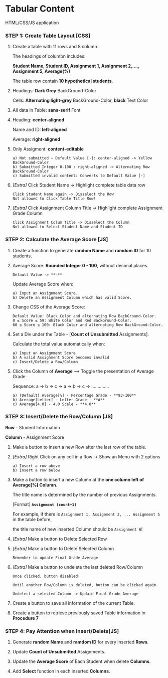 # Tabular Content

HTML/CSS/JS application


### STEP 1:   Create Table Layout [CSS]
1.  Create a table with 11 rows and 8 column.

    The headings of columbn includes:  
    
    **Student Name, Student ID, Assignment 1, Assignment 2,...., Assignment 5, Average(%)**

    The table row contain **10 hypothetical students**.

2.  Headings:   **Dark Grey** BackGround-Color

    Cells:   **Alternating light-grey** BackGround-Color, **black** Text Color

3.  All data in Table:   **sans-serif** Font

4.  Heading: **center-aligned**

    Name and ID: **left-aligned**

    Average: **right-aligned**    

5.  Only Assigment:  **content-editable**

        a) Not submitted ~ Default Value [-]: center-aligned -> Yellow BackGround-Color
        b) Submitted Integer 0-100 : right-aligned -> Alternating Row BackGround-Color
        c) Submitted invalid content: Converts to Default Value [-]

6.  *[Extra]* Click Student Name -> Highlight complete table data row

        Click Student Name again -> Disselect the Row
        Not allowed to Click Table Title Row!

7.  *[Extra]* Click Assignment Column Title -> Highlight complete Assignment Grade Column

        Click Assignment Colum Title -> Disselect the Column
        Not allowed to Select Student Name and Student ID


### STEP 2:   Calculate the Average Score [JS]
1.  Create a function to generate **random Name** and **ramdom ID** for 10 students.

2.  Average Score: **Rounded Integer 0 - 100**, without decimal places. 

        Default Value -> **-**

    Update Average Score when:

        a) Input an Assignment Score.
        b) Delete an Assignment Column which has valid Score.

3.  Change CSS of the Average Score:

        Default Value: Black Color and alternating Row BackGround-Color.
        0 ≤ Score ≤ 59: White Color and Red BackGround-Color.
        60 ≤ Score ≤ 100: Black Color and alternating Row BackGround-Color.

4.  Set a Div under the Table - [**Count of Unsubmitted** Assignments].

    Calculate the total value automatically when:

        a) Input an Assignment Score
        b) A valid Assignment Score becomes invalid
        c) Insert/Delete a Row/Column  

5.  Click the Column of **Average** —> Toggle the presentation of Average Grade

    Sequence: a -> b -> c -> a -> b -> c -> ..............

        a) (Default) Average[%] - Percentage Grade - **93-100**
        b) Arerage[Letter] - Letter Grade - **A**
        c) Average[4.0] - 4.0 Scale - **4.0**
 

### STEP 3:   Insert/Delete the Row/Column [JS]
**Row** - Student Information

**Column** - Assignment Score

1.  Make a button to insert a new Row after the last row of the table.

2.  *[Extra]* Right Click on any cell in a Row -> Show an Menu with 2 options

        a) Insert a row above
        b) Insert a row below

3.  Make a button to insert a new Column at the **one column left of Average[%] Column**.

    The title name is determined by the number of previous Assignments.

    [Format]  **`Assignment (count+1)`**

    For example, if there is `Assignment 1, Assignment 2, ... Assignment 5` in the table before,

    the title name of new inserted Column should be `Assignment 6`!

4.  *[Extra]* Make a button to Delete Selected Row

5.  *[Extra]* Make a button to Delete Selected Column

        Remember to update Final Grade Average

6.  *[Extra]* Make a button to undelete the last deleted Row/Column

        Once clicked, button disabled!

        Until another Row/Column is deleted, button can be clicked again.
        
        Undelect a selected Column -> Update Final Grade Average

7.  Create a button to save all information of the current Table.

8.  Create a button to retrieve previously saved Table information in **Procedure 7**
    
### STEP 4:   Pay Attention when Insert/Delete[JS]
1.  Generate **random Name** and **ramdom ID** for every inserted **Rows**.

2.  Update **Count of Unsubmitted** Assignments.

3.  Update the **Average Score** of Each Student when delete **Columns**.

4.  Add **Select** function in each inserted **Columns**.
